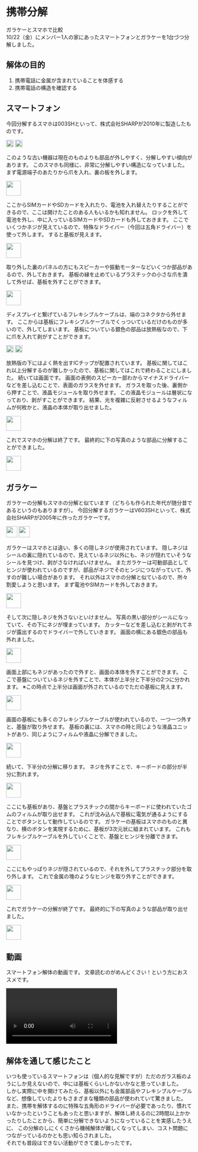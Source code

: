 # 携帯分解

<NoIndent>
ガラケーとスマホで比較<br>
10/22（金）にメンバー1人の家にあったスマートフォンとガラケーを1台づつ分解しました。
</NoIndent>

## 解体の目的
<ol>
<li>携帯電話に金属が含まれていることを体感する</li>
<li>携帯電話の構造を確認する</li>
</ol>

## スマートフォン

今回分解するスマホは003SHといって、株式会社SHARPが2010年に製造したものです。

<div class="image_container">
    <Image src="../img/activity/disassembly/S_1.jpg" height="20vw"></Image>
    <Image src="../img/activity/disassembly/S_2.jpg" height="20vw"></Image>
</div>

このような古い機器は現在のものよりも部品が外しやすく、分解しやすい傾向があります。
このスマホも同様に、非常に分解しやすい構造になっていました。
まず電源端子のあたりから爪を入れ、裏の板を外します。

<div class="image_container">
    <Image src="../img/activity/disassembly/1.00.23.jpg" height="40vw"></Image>
</div>

ここからSIMカードやSDカードを入れたり、電池を入れ替えたりすることができるので、ここは開けたことのある人もいるかも知れません。
ロックを外して電池を外し、中に入っているSIMカードやSDカードも外しておきます。
ここでいくつかネジが見えているので、特殊なドライバー（今回は五角ドライバー）を使って外します。
すると基板が見えます。

<div class="image_container">
    <Image src="../img/activity/disassembly/1.05.56.jpg" height="40vw"></Image>
</div>

取り外した裏のパネルの方にもスピーカーや振動モーターなどいくつか部品があるので、外しておきます。
基板の縁を止めているプラスチックの小さな爪を潰して外せば、基板を外すことができます。

<div class="image_container">
    <Image src="../img/activity/disassembly/1.12.48.jpg" height="40vw"></Image>
</div>

ディスプレイと繋げているフレキシブルケーブルは、端のコネクタから外せます。
ここからは基板にフレキシブルケーブルでくっついているだけのものが多いので、外してしまいます。
基板についている銀色の部品は放熱板なので、下に爪を入れて剥がすことができます。

<div class="image_container">
    <Image src="../img/activity/disassembly/1.14.32.jpg" height="20vw"></Image>
    <Image src="../img/activity/disassembly/1.17.06.jpg" height="20vw"></Image>
</div>

放熱版の下にはよく熱を出すICチップが配置されています。
基板に関してはこれ以上分解するのが難しかったので、基板に関してはこれで終わることにしました。
続いては画面です。
画面の表側のスピーカー部わからマイナスドライバーなどを差し込むことで、表面のガラスを外せます。
ガラスを取った後、裏側から押すことで、液晶モジュールを取り外せます。
この液晶モジュールは層状になっており、剥がすことができます。
結果、光を複雑に反射させるようなフィルムが何枚かと、液晶の本体が取り出せました。

<div class="image_container">
    <Image src="../img/activity/disassembly/2.09.46.jpg" height="40vw"></Image>
</div>

これでスマホの分解は終了です。
最終的に下の写真のような部品に分解することができました。

<div class="image_container">
    <Image src="../img/activity/disassembly/S.jpg" height="40vw"></Image>
</div>

## ガラケー

ガラケーの分解もスマホの分解と似ています（どちらも作られた年代が随分昔であるというのもありますが）。
今回分解するガラケーはV603SHといって、株式会社SHARPが2005年に作ったガラケーです。

<div class="image_container">
    <Image src="../img/activity/disassembly/G_1.jpg" height="30vw"></Image>
    <Image src="../img/activity/disassembly/G_2.jpg" height="30vw"></Image>
</div>

ガラケーはスマホとは違い、多くの隠しネジが使用されています。
隠しネジはシールの裏に隠れているので、見えているネジ以外にも、ネジが隠れていそうなシールを見つけ、剥がさなければいけません。
またガラケーは可動部品としてヒンジが使われているのですが、部品がネジでそのヒンジにつながっていて、外すのが難しい場合があります。
それ以外はスマホの分解と似ているので、所々割愛しようと思います。
まず電池やSIMカードを外しておきます。

<div class="image_container">
    <Image src="../img/activity/disassembly/5.00.08.jpg" height="40vw"></Image>
</div>

そして次に隠しネジを外さないといけません。
写真の黒い部分がシールになっていて、その下にネジが埋まっています。
カッターなどを差し込むと剥がれてネジが露出するのでドライバーで外していきます。
画面の横にある銀色の部品も外れました。

<div class="image_container">
    <Image src="../img/activity/disassembly/5.04.32.jpg" height="40vw"></Image>
</div>

画面上部にもネジがあったので外すと、画面の本体を外すことができます。
ここで基盤についているネジを外すことで、本体が上半分と下半分の2つに分かれます。
※この時点で上半分は画面が外されているのでただの基板に見えます。

<div class="image_container">
    <Image src="../img/activity/disassembly/5.09.04_L.jpg" height="40vw"></Image>
</div>

画面の基板にも多くのフレキシブルケーブルが使われているので、一つ一つ外すと、基盤が取り外せます。
基板の裏には、スマホの時と同じような液晶ユニットがあり、同じようにフィルムや液晶に分解できました。

<div class="image_container">
    <Image src="../img/activity/disassembly/5.12.18_L.jpg" height="40vw"></Image>
</div>

続いて、下半分の分解に移ります。
ネジを外すことで、キーボードの部分が半分に割れます。

<div class="image_container">
    <Image src="../img/activity/disassembly/5.09.04_R.jpg" height="40vw"></Image>
</div>

ここにも基板があり、基盤とプラスチックの間からキーボードに使われていたゴムのフィルムが取り出せます。
これが沈み込んで基板に電気が通るようにすることでボタンとして動作しているのです。
ガラケーの基板はスマホのものと異なり、横のボタンを実現するために、基板が3次元状に組まれています。
これもフレキシブルケーブルを外していくことで、基盤とヒンジを分離できます。

<div class="image_container">
    <Image src="../img/activity/disassembly/5.19.23_R.jpg" height="40vw"></Image>
</div>

ここにもやっぱりネジが隠されているので、それを外してプラスチック部分を取り外します。
これで金属の塊のようなヒンジを取り外すことができます。

<div class="image_container">
    <Image src="../img/activity/disassembly/5.26.13_R.jpg" height="40vw"></Image>
</div>

これでガラケーの分解が終了です。
最終的に下の写真のような部品が取り出せました。

<div class="image_container">
    <Image src="../img/activity/disassembly/G.jpg" height="40vw"></Image>
</div>

## 動画

スマートフォン解体の動画です。
文章読むのがめんどくさい！という方におススメです。

<div class="image_container">
    <Video>../video/activity/disassembly/WebCom21_1_product_21.11.17.3.30_h264.mp4</Video>
</div>

## 解体を通して感じたこと

いつも使っているスマートフォンは（個人的な見解ですが）ただのガラス板のようにしか見えないので、中には基板くらいしかないかなと思っていました。<br>
しかし実際に中を開けてみたら、基板以外にも金属部品やフレキシブルケーブルなど、想像していたよりもさまざまな種類の部品が使われていて驚きました。<br>
また、携帯を解体するのに特殊な五角形のドライバーが必要であったり、慣れていなかったということもあったと思いますが、解体し終えるのに2時間以上かかったりしたことから、簡単に分解できないようになっていることを実感したうえに、
この分解のしにくくさから機械解体が難しくなってしまい、コスト問題につながっているのかとも思い知らされました。<br>
それでも普段はできない活動ができて楽しかったです。